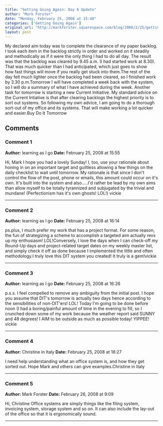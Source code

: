 ```yaml
---
title: "Getting Going Again: Day 6 Update"
author: "Mark Forster"
date: "Monday, February 25, 2008 at 15:40"
categories: ['Getting Going Again']
original_url: "http://markforster.squarespace.com/blog/2008/2/25/getting-going-again-day-6-update.html"
layout: post
---
```


My declared aim today was to complete the clearance of my paper backlog. I took each item in the backlog strictly in order and worked on it steadily and methodically as if it were the only thing I had to do all day. The result was that the backlog was cleared by 9.45 a.m. (I had started work at 8.30). That was much quicker than I had anticipated, which just goes to show how fast things will move if you really get stuck into them.The rest of the day felt much lighter once the backlog had been cleared, so I finished work by 3.30 p.m.Tomorrow I will have completed a week back with the system, so I will do a summary of what I have achieved during the week. Another task for tomorrow is starting a new Current Initiative. My standard advice on the Current Intiative is that after clearing backlogs the highest priority is to sort out systems. So following my own advice, I am going to do a thorough sort-out of my office and its systems. That will make working a lot quicker and easier.Buy Do It Tomorrow

## Comments

### Comment 1
**Author:** learning as I go
**Date:** February 25, 2008 at 15:55

Hi, Mark
I hope you had a lovely Sunday! I, too, use your rationale about honing in on an important target and guiltless allowing a few things on the daily checklist to wait until tomorrow. My rationale is that since I don't control the flow of the post, phone or emails, this amount could occur on it's own. It's built into the system and also.....I'd rather be lead by my own aims than allow myself to be totally tyrannized and subjugated by the trivial and mundane! (Perfectionism has it's own ghosts! LOL!)
vickie

---

### Comment 2
**Author:** learning as I go
**Date:** February 25, 2008 at 16:14

ps.plus, I much prefer my work that has a project format. For some reason, the fun of strategizing a scheme to accomplish a targeted aim actually revs up my enthusiasm! LOL!Conversely, I love the days when I can check-off my Round-Up days and project-related target dates on my weekly master list, and simply check it off as done because I implemented the little and often methodology.I truly love this DIT system you created! It truly is a gem!vickie

---

### Comment 3
**Author:** learning as I go
**Date:** February 25, 2008 at 16:26

p.s.s.
I feel compelled to remove any ambiguity from the initial post. I hope you assume that DIT's tomorrow is actually two days hence according to the sensibilities of non-DIT'ers! LOL! Today I'm going to be done before noon (I had a boring/painful amount of time in the evening to fill, so I crunched down some of my work because the weather report said SUNNY and 48 degrees! I AIM to be outside as much as possible today! YIPPEE!
vickie

---

### Comment 4
**Author:** Christine in Italy
**Date:** February 25, 2008 at 18:27

I need help understanding what an office system is, and how they get sorted out. Hope Mark and others can give examples.Christine in Italy

---

### Comment 5
**Author:** Mark Forster
**Date:** February 26, 2008 at 9:09

Hi, Christine
Office systems are simply things like the filing system, invoicing system, storage system and so on. It can also include the lay-out of the office so that it is ergonomically sound.

---
